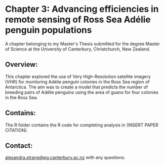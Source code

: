# Chapter 3: Advancing efficiencies in remote sensing of Ross Sea Adélie penguin populations
A chapter belonging to my Master's Thesis submitted for the degree Master of Science at the University of Canterbury, Christchurch, New Zealand. 

## Overview:
This chapter explored the use of Very High-Resolution satellite imagery (VHR) for monitoring Adélie penguin colonies in the Ross Sea region of Antarctica. The aim was to create a model that predicts the number of breeding pairs of Adélie penguins using the area of guano for four colonies in the Ross Sea. 

## Contains:
The R folder contains the R code for completing analysis in (INSERT PAPER CITATION). 

## Contact:
alexandra.strang@pg.canterbury.ac.nz with any questions.
